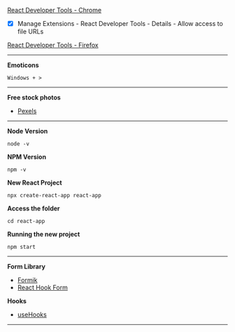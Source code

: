 [React Developer Tools - Chrome](https://chrome.google.com/webstore/detail/react-developer-tools/fmkadmapgofadopljbjfkapdkoienihi)
- [x] Manage Extensions - React Developer Tools - Details - Allow access to file URLs

[React Developer Tools - Firefox](https://addons.mozilla.org/pt-BR/firefox/addon/react-devtools/)

---

**Emoticons**
```
Windows + >
```

---

**Free stock photos**
* [Pexels](https://pexels.com)

---

**Node Version**
```
node -v
```

**NPM Version**
```
npm -v
```

**New React Project**
```
npx create-react-app react-app
```

**Access the folder**
```
cd react-app
```

**Running the new project**
```
npm start
```

---

**Form Library**
* [Formik](https://formik.org)
* [React Hook Form](https://react-hook-form.com)

**Hooks**
* [useHooks](https://usehooks.com)

---